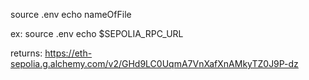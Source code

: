 source .env
echo nameOfFile

ex:
source .env
echo $SEPOLIA_RPC_URL

returns:
https://eth-sepolia.g.alchemy.com/v2/GHd9LC0UqmA7VnXafXnAMkyTZ0J9P-dz